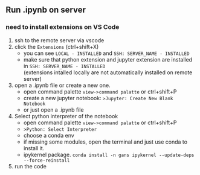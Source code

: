 Run .ipynb on server
---  

### need to install extensions on VS Code
  1. ssh to the remote server via vscode
  2. click the `Extensions` (ctrl+shift+X)  
     - you can see `LOCAL - INSTALLED` and `SSH: SERVER_NAME - INSTALLED` 
     - make sure that python extension and jupyter extension are installed in `SSH: SERVER_NAME - INSTALLED`  
       (extensions intalled locally are not automatically installed on remote server)
  3. open a .ipynb file or create a new one.
     - open command palette `view->command palatte` or ctrl+shift+P
     - create a new jupyter notebook: `>Jupyter: Create New Blank Notebook`
     - or just open a .ipynb file
  4. Select python interpreter of the notebook
     - open command palette `view->command palatte` or ctrl+shift+P
     - `>Python: Select Interpreter`
     - choose a conda env
     - if missing some modules, open the terminal and just use conda to install it.
     - ipykernel package. `conda install -n gans ipykernel --update-deps --force-reinstall`
  5. run the code
